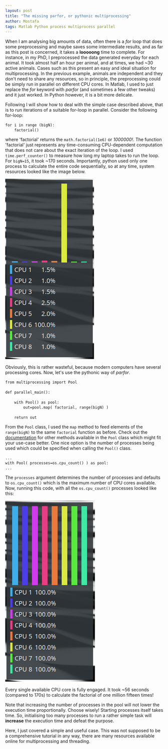 ```yaml
---
layout: post
title: "The missing parfor, or pythonic multiprocessing"
author: Mostafa
tags: Matlab Python process multiprocess parallel
---
```


When I am analysing big amounts of data, often there is a _for_ loop that does some preprocessing and maybe saves some intermediate results, and as far as this post is concerned, it takes a __looooong__ time to complete.
For instance, in my PhD, I preprocessed the data generated everyday for each animal.
It took almost half an hour per animal, and at times, we had ~30 active animals.
Cases such as this present an easy and ideal situation for multiprocessing.
In the previous example, animals are independent and they don't need to share any resources, so in principle, the preprocessing could be simply run in parallel on different CPU cores.
In Matlab, I used to just replace the _for_ keyword with _parfor_ (and sometimes a few other tweaks) and it just worked.
In Python however, it is a bit more delicate.

Following I will show how to deal with the simple case described above, that is to run iterations of a suitable for-loop in parallel.
Consider the following for-loop:
```
for i in range (bigN):
    factorial()
```
where 'factorial' returns the `math.factorial(1e6)` or _1000000!_.
The function 'factorial' just represents any time-consuming CPU-dependent computation that does not care about the exact iteration of the loop.
I used `time.perf_counter()` to measure how long my laptop takes to run the loop.
For `bigN=15`, it took ~170 seconds.
Importantly, python used only one process to calculate the entire code sequentially, so at any time, system resources looked like the image below.

![Image showing only one CPU core engaged](/images/posts/sequential_factorial_(dt=169.888s).png)

Obviously, this is rather wasteful, because modern computers have several processing cores.
Now, let's use the pythonic way of _parfor_.
```
from multiprocessing import Pool

def parallel_main():

    with Pool() as pool:
        out=pool.map( factorial, range(bigN) )
    
    return out
```
From the `Pool` class, I used the `map` method to feed elements of the `range(bigN)` to the same `factorial` function as before.
Check out the [documentation](https://docs.python.org/3.8/library/multiprocessing.html#multiprocessing.pool.Pool) for other methods available in the `Pool` class which might fit your use-case better.
One nice option is the number of processes being used which could be specified when calling the `Pool()` class.
```
...
with Pool( processes=os.cpu_count() ) as pool:
...
```
The `processes` argument determines the number of processes and defaults to `os.cpu_count()` which is the maximum number of CPU cores available.
Now, running this code, with all the `os.cpu_count()` processes looked like this:

![Image showing every CPU core engaged](/images/posts/parallel_factorial_(dt=55.862s).png)

Every single available CPU core is fully engaged.
It took ~56 seconds (compared to 170s) to calculate the factorial of one million fifteen times!

Note that increasing the number of processes in the pool will not lower the execution time proportionally.
Choose wisely!
Starting processes itself takes time.
So, initialising too many processes to run a rather simple task will __increase__ the execution time and defeat the purpose.

Here, I just covered a simple and useful case.
This was not supposed to be a comprehensive tutorial in any way, there are many resources available online for multiprocessing and threading.